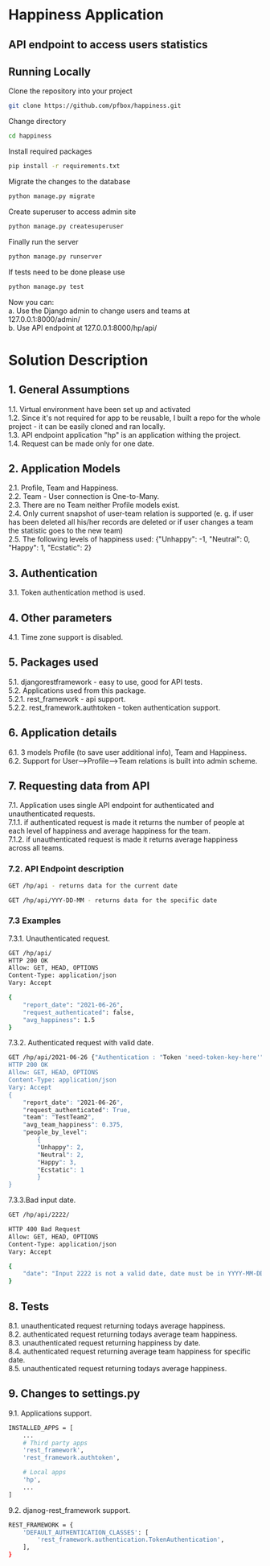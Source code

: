 # Happiness Application

## API endpoint to access users statistics

## Running Locally
Clone the repository into your project
```bash
git clone https://github.com/pfbox/happiness.git
```
Change directory
```bash
cd happiness
```
Install required packages
```bash
pip install -r requirements.txt
```
Migrate the changes to the database
```bash
python manage.py migrate
```
Create superuser to access admin site
```bash
python manage.py createsuperuser
```
Finally run the server
```bash
python manage.py runserver
```
If tests need to be done please use
```bash
python manage.py test
```

Now you can:<br/>
a. Use the Django admin to change users and teams at 127.0.0.1:8000/admin/<br/>
b. Use API endpoint at 127.0.0.1:8000/hp/api/<br>

# Solution Description

## 1. General Assumptions
1.1. Virtual environment have been set up and activated<br/>
1.2. Since it's not required for app to be reusable, I built a repo for the whole project - it can be easily cloned and ran locally.<br/>
1.3. API endpoint application "hp" is an application withing the project.<br/>
1.4. Request can be made only for one date.<br/>

## 2. Application Models
2.1. Profile, Team and Happiness.<br/>
2.2. Team - User connection is One-to-Many.<br/>
2.3. There are no Team neither Profile models exist.<br/>
2.4. Only current snapshot of user-team relation is supported (e. g. if user has been deleted all his/her records are deleted or if user changes a team the statistic goes to the new team)<br/>
2.5. The following levels of happiness used: {"Unhappy": -1, "Neutral": 0, "Happy": 1, "Ecstatic": 2} <br/>

## 3. Authentication
3.1. Token authentication method is used.<br/>

## 4. Other parameters
4.1. Time zone support is disabled.<br/>

## 5. Packages used
5.1. djangorestframework - easy to use, good for API tests.<br/>
5.2. Applications used from this package.<br/>
5.2.1. rest_framework - api support.<br/>
5.2.2. rest_framework.authtoken - token authentication support.<br/>

## 6. Application details
6.1. 3 models Profile (to save user additional info), Team and Happiness.<br/>
6.2. Support for User-->Profile-->Team relations is built into admin scheme.<br/>

## 7. Requesting data from API
7.1. Application uses single API endpoint for authenticated and unauthenticated requests.<br/>
7.1.1. if authenticated request is made it returns the number of people at each level of happiness and average happiness for the team.<br/>
7.1.2. if unauthenticated request is made it returns average happiness across all teams.<br/>

### 7.2. API Endpoint description

```bash
GET /hp/api - returns data for the current date
```
```bash
GET /hp/api/YYY-DD-MM - returns data for the specific date 
```

### 7.3 Examples
7.3.1. Unauthenticated request.
```bash
GET /hp/api/
HTTP 200 OK
Allow: GET, HEAD, OPTIONS
Content-Type: application/json
Vary: Accept

{
    "report_date": "2021-06-26",
    "request_authenticated": false,
    "avg_happiness": 1.5
}
```
7.3.2. Authenticated request with valid date.
```bash
GET /hp/api/2021-06-26 {"Authentication : "Token 'need-token-key-here'"} 
HTTP 200 OK
Allow: GET, HEAD, OPTIONS
Content-Type: application/json
Vary: Accept
{
	"report_date": "2021-06-26", 
	"request_authenticated": True, 
	"team": "TestTeam2", 
	"avg_team_happiness": 0.375, 
	"people_by_level": 
		{
		"Unhappy": 2, 
		"Neutral": 2, 
		"Happy": 3, 
		"Ecstatic": 1
		}
}
```
7.3.3.Bad input date.
```bash
GET /hp/api/2222/

HTTP 400 Bad Request
Allow: GET, HEAD, OPTIONS
Content-Type: application/json
Vary: Accept

{
    "date": "Input 2222 is not a valid date, date must be in YYYY-MM-DD format"
}
```

## 8. Tests 
8.1. unauthenticated request returning todays average happiness.<br/>
8.2. authenticated request returning todays average team happiness.<br/>
8.3. unauthenticated request returning happiness by date.<br/>
8.4. authenticated request returning average team happiness for specific date.<br/>
8.5. unauthenticated request returning todays average happiness.<br/>

## 9. Changes to settings.py
9.1. Applications support.
```bash
INSTALLED_APPS = [
    ...
    # Third party apps
    'rest_framework',
    'rest_framework.authtoken',

    # Local apps
    'hp',
	...
]
```
9.2. djanog-rest_framework support.
```bash
REST_FRAMEWORK = {
    'DEFAULT_AUTHENTICATION_CLASSES': [
        'rest_framework.authentication.TokenAuthentication',
    ],
}
```
